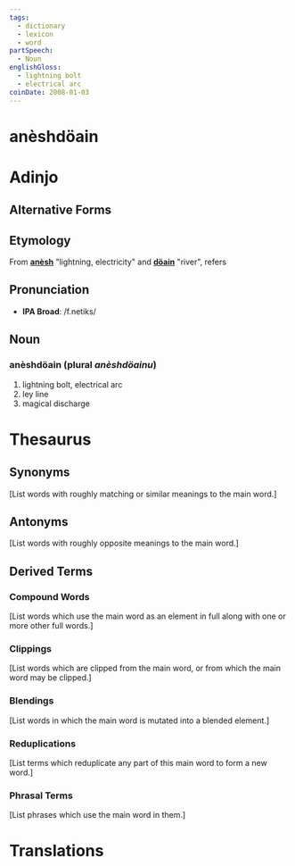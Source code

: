 ```yaml
---
tags:
  - dictionary
  - lexicon
  - word
partSpeech:
  - Noun
englishGloss:
  - lightning bolt
  - electrical arc
coinDate: 2008-01-03
---
```

# anèshdöain

# Adinjo
## Alternative Forms

## Etymology
From [**anèsh**](lexicon/a/anèsh) "lightning, electricity" and [**döain**](lexicon/d/döain) "river", refers 

## Pronunciation
- **IPA Broad**: /f.netiks/

## Noun

### anèshdöain (plural *anèshdöainu*)
1. lightning bolt, electrical arc
2. ley line
3. magical discharge

# Thesaurus
## Synonyms
\[List words with roughly matching or similar meanings to the main word.]
## Antonyms
\[List words with roughly opposite meanings to the main word.]

## Derived Terms

### Compound Words
\[List words which use the main word as an element in full along with one or more other full words.]
### Clippings
\[List words which are clipped from the main word, or from which the main word may be clipped.]
### Blendings
\[List words in which the main word is mutated into a blended element.]
### Reduplications
\[List terms which reduplicate any part of this main word to form a new word.]
### Phrasal Terms
\[List phrases which use the main word in them.]

# Translations
